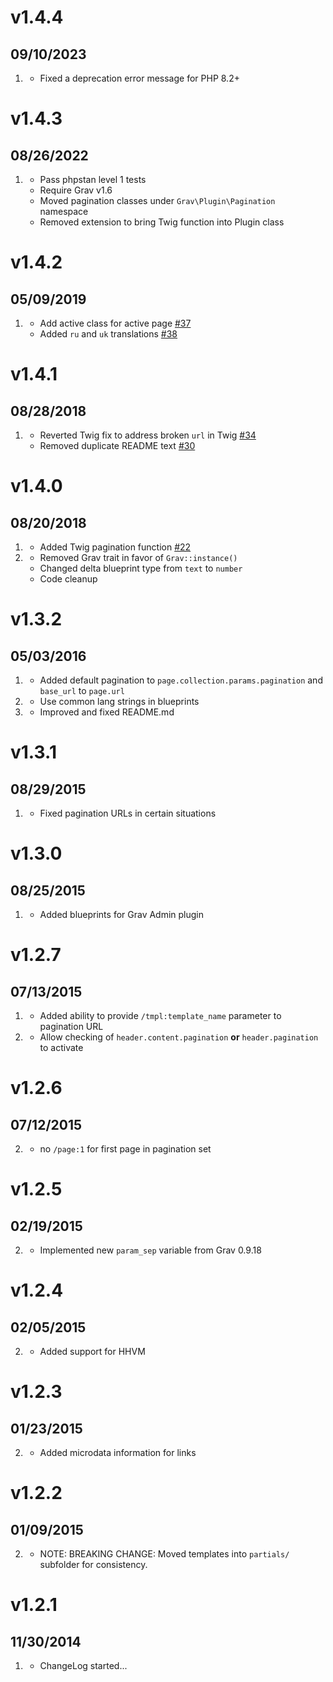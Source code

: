 # v1.4.4
## 09/10/2023

1. [](#improved)
   * Fixed a deprecation error message for PHP 8.2+

# v1.4.3
## 08/26/2022

1. [](#new)
    * Pass phpstan level 1 tests
    * Require Grav v1.6
    * Moved pagination classes under `Grav\Plugin\Pagination` namespace
    * Removed extension to bring Twig function into Plugin class

# v1.4.2
## 05/09/2019

1. [](#new)
    * Add active class for active page [#37](https://github.com/getgrav/grav-plugin-pagination/pull/37)
    * Added `ru` and `uk` translations [#38](https://github.com/getgrav/grav-plugin-pagination/pull/38)

# v1.4.1
## 08/28/2018

1. [](#bugfix)
    * Reverted Twig fix to address broken `url` in Twig [#34](https://github.com/getgrav/grav-plugin-pagination/issues/34)
    * Removed duplicate README text [#30](https://github.com/getgrav/grav-plugin-pagination/issues/30)

# v1.4.0
## 08/20/2018

1. [](#new)
    * Added Twig pagination function [#22](https://github.com/getgrav/grav-plugin-pagination/pull/22)
1. [](#improved)
    * Removed Grav trait in favor of `Grav::instance()`
    * Changed delta blueprint type from `text` to `number`
    * Code cleanup
    
# v1.3.2
## 05/03/2016

1. [](#new)
    * Added default pagination to `page.collection.params.pagination` and `base_url` to `page.url`
1. [](#improved)
    * Use common lang strings in blueprints    
1. [](#bugfix)
    * Improved and fixed README.md
    
# v1.3.1
## 08/29/2015

1. [](#bugfix)
    * Fixed pagination URLs in certain situations

# v1.3.0
## 08/25/2015

1. [](#improved)
    * Added blueprints for Grav Admin plugin

# v1.2.7
## 07/13/2015

1. [](#new)
	* Added ability to provide `/tmpl:template_name` parameter to pagination URL
2. [](#improved)
    * Allow checking of `header.content.pagination` **or** `header.pagination` to activate

# v1.2.6
## 07/12/2015

2. [](#improved)
    * no `/page:1` for first page in pagination set

# v1.2.5
## 02/19/2015

2. [](#improved)
    * Implemented new `param_sep` variable from Grav 0.9.18

# v1.2.4
## 02/05/2015

2. [](#improved)
    * Added support for HHVM

# v1.2.3
## 01/23/2015

2. [](#improved)
    * Added microdata information for links

# v1.2.2
## 01/09/2015

2. [](#improved)
    * NOTE: BREAKING CHANGE: Moved templates into `partials/` subfolder for consistency.

# v1.2.1
## 11/30/2014

1. [](#new)
    * ChangeLog started...
